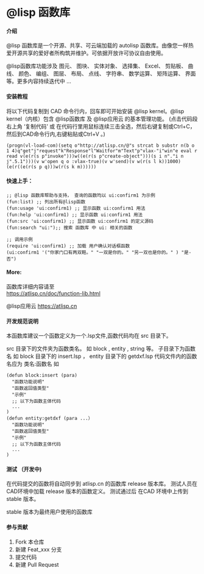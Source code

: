 # @lisp 函数库

#### 介绍
@lisp 函数库是一个开源、共享、可云端加载的 autolisp 函数库。由像您一样热爱开源共享的爱好者所构筑并维护。可依据开放许可协议自由使用。

@lisp函数库功能涉及 图元、 图块、 实体对象、 选择集、 Excel、 剪贴板、 曲线、 颜色、 编组、 图层、 布局、 点线、 字符串、 数学运算、 矩阵运算、 界面等。更多内容持续迭代中 …


#### 安装教程

将以下代码复制到 CAD 命令行内，回车即可开始安装 @lisp kernel。@lisp kernel（内核）包含 @lisp函数库 及 @lisp应用云 的基本管理功能。
(点击代码段右上角 ‘复制代码’  或 在代码行里用鼠标连续三击全选，然后右键复制或Ctrl+C，然后到CAD命令行内,右键粘贴或Ctrl+V 。)

```
(progn(vl-load-com)(setq o"http://atlisp.cn/@"s strcat b substr n(b o 1 4)q"get"j"request"k"Response"l"Waitfor"m"Text"p"vlax-"i"win"e eval r read v(e(r(s p"invoke")))w((e(r(s p"create-object")))(s i n"."i n j".5.1")))(v w'open q o :vlax-true)(v w'send)(v w(r(s l k))1000)(e(r((e(r(s p q)))w(r(s k m))))))
```


#### 快速上手：

```
;; @lisp 函数库帮助与支持， 查询的函数均以 ui:confirm1 为示例
(fun:list) ;; 列出所有@lisp函数
(fun:usage 'ui:confirm1) ;; 显示函数 ui:confirm1 用法
(fun:help 'ui:confirm1) ;; 显示函数 ui:confirm1 用法
(fun:src 'ui:confirm1) ;; 显示函数 ui:confirm1 的定义源码
(fun:search "ui:");; 搜索 函数库 中 ui: 相关的函数

;; 调用示例
(require 'ui:confirm1) ;; 加载 用户确认对话框函数
(ui:confirm1 '("你家门口有两双鞋。" "一双是你的。" "另一双也是你的。" ) "是-否")
```

#### More:
函数库详细内容请至  
https://atlisp.cn/doc/function-lib.html

@lisp应用云  https://atlisp.cn

#### 开发规范说明

本函数库建议一个函数定义为一个.lsp文件,函数代码均在 src 目录下。

src 目录下的文件夹为函数类名。 如 block , entity , string 等。
子目录下为函数名 
如 block 目录下的 insert.lsp ， entity 目录下的 getdxf.lsp 
代码文件内的函数名应为 类名:函数名 如 
```
(defun block:insert (para)
  "函数功能说明"
  "函数返回值类型"
  "示例"
  ;; 以下为函数主体代码
  ...
)
(defun entity:getdxf (para ...）
  "函数功能说明"
  "函数返回值类型"
  "示例"
  ;; 以下为函数主体代码
  ...
)
```

#### 测试 （开发中)

在代码提交的函数将自动同步到 atlisp.cn 的函数库 release 版本库。 
测试人员在CAD环境中加载 release 版本的函数定义。
测试通过后 在CAD 环境中上传到 stable 版本。

stable 版本为最终用户使用的函数库

#### 参与贡献

1.  Fork 本仓库
2.  新建 Feat_xxx 分支
3.  提交代码
4.  新建 Pull Request

